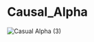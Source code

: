 # Causal_Alpha
![Casual Alpha (3)](https://github.com/user-attachments/assets/e668a2cd-e0a8-4aec-b2de-d103e7580a15)
